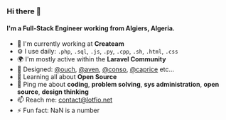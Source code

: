 ### Hi there 👋

#### I'm a Full-Stack Engineer working from Algiers, Algeria.

- 🏢 I'm currently working at **Createam**
- ⚙️ I use daily: `.php`, `.sql`, `.js`, `.py`, `.cpp`, `.sh`, `.html`, `.css`
- 🌍 I'm mostly active within the **Laravel Community**
- 💅 Designed: [@ouch](https://github.com/lotfio/ouch), [@aven](https://github.com/lotfio/aven), [@conso](https://github.com/lotfio/conso), [@caprice](https://github.com/lotfio/caprice) etc…
- 🌱 Learning all about **Open Source**
- 💬 Ping me about **coding**, **problem solving**, **sys administration**, **open source**, **design thinking**
- 📫 Reach me: [contact@lotfio.net](mailto:contact@lotfio.net)
- ⚡️ Fun fact: NaN is a number
